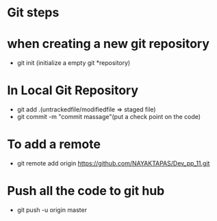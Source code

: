 # Git steps

# when creating a new git repository
* git init (initialize a empty git *repository)

# In Local Git Repository
* git add .(untrackedfile/modifiedfile => staged file)
* git commit -m "commit massage"(put a check point on the code)

# To add a remote
* git remote add origin https://github.com/NAYAKTAPAS/Dev_pp_11.git

# Push all the code to git hub
* git push -u origin master